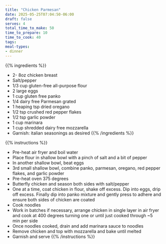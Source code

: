 ```yaml
---
title: "Chicken Parmesan"
date: 2025-05-25T07:04:50-06:00
draft: false
serves: 4
total_time_to_make: 50
time_to_prepare: 10
time_to_cook: 40
tags:
meal-types:
- dinner
---
```


{{% ingredients %}}
- 2- 8oz chicken breast
- Salt/pepper
- 1/3 cup gluten-free all-purpose flour
- 2 large eggs
- 1 cup gluten free panko
- 1/4 dairy free Parmesan grated
- 1 heaping tsp dried oregano
- 1/2 tsp crushed red pepper flakes
- 1/2 tsp garlic powder
- 1 cup marinara
- 1 cup shredded dairy free mozzarella
- Garnish: italian seasonings as desired
{{% /ingredients %}}

{{% instructions %}}
- Pre-heat air fryer and boil water
- Place flour in shallow bowl with a pinch of salt and a bit of pepper
- In another shallow bowl, beat eggs
- 3rd small shallow bowl, combine panko, parmesan, oregano, red pepper flakes, and garlic powder
- Pre-heat oven 375 degrees
- Butterfly chicken and season both sides with salt/pepper
- One at a time, coat chicken in flour, shake off excess. Dip into eggs, drip off excess. Finally dip into panko mixture and gently press to adhere and ensure both sides of chicken are coated
- Cook noodles
- Work in batches if necessary, arrange chicken in single layer in air fryer and cook at 400 degrees turning one or until just cooked through ~5 min per side
- Once noodles cooked, drain and add marinara sauce to noodles
- Remove chicken and top with mozzarella and bake until melted
- Garnish and serve
{{% /instructions %}}
